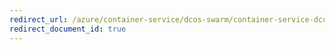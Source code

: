 ```yaml
---
redirect_url: /azure/container-service/dcos-swarm/container-service-dcos-manage-tutorial
redirect_document_id: true
---
```

